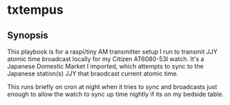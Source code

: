 # txtempus

## Synopsis

This playbook is for a raspi/tiny AM transmitter setup I run to transmit JJY atomic time broadcast locally for my Citizen AT6080-53l watch.
It's a Japanese Domestic Market I imported, which attempts to sync to the Japanese station(s) JJY that braodcast current atomic time.

This runs briefly on cron at night when it tries to sync and broadcasts just enough to allow the watch to sync up time nightly if its on my bedside table.
